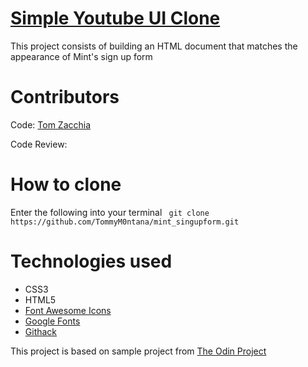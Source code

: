 # [Simple Youtube UI Clone](https://raw.githack.com/TommyM0ntana/mint_singupform/dev/signup.html)
This project consists of building an HTML document that matches the appearance of Mint's sign up form

# Contributors
Code: [Tom Zacchia](https://github.com/tomzacchia/)

Code Review: []()

# How to clone
Enter the following into your terminal ``` git clone https://github.com/TommyM0ntana/mint_singupform.git```

# Technologies used
- CSS3
- HTML5
- [Font Awesome Icons](https://fontawesome.com/start)
- [Google Fonts](https://fonts.google.com/specimen/Roboto)
- [Githack](https://raw.githack.com/)

This project is based on sample project from [The Odin Project](https://www.theodinproject.com/courses/html5-and-css3/lessons/html-forms)


